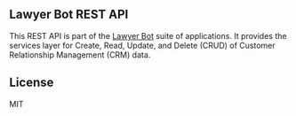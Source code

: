 ## Lawyer Bot REST API

This REST API is part of the [Lawyer Bot](https://github.com/lukitos/lawyerbot-capstone) suite of applications. It provides the services layer for Create, Read, Update, and Delete (CRUD) of Customer Relationship Management (CRM) data.

## License
MIT
